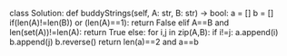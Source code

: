 class Solution:
    def buddyStrings(self, A: str, B: str) -> bool:
        a = []
        b = []
        if(len(A)!=len(B)) or (len(A)==1):
            return False
        elif A==B and len(set(A))!=len(A):
            return True
        else:
            for i,j in zip(A,B):
                if i!=j:
                    a.append(i)
                    b.append(j)
            b.reverse()
            return len(a)==2 and a==b

